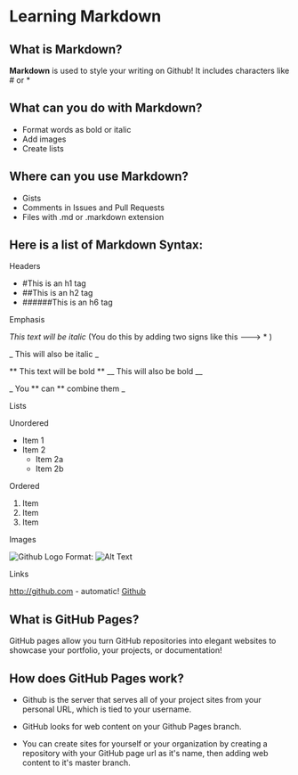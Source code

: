 # Learning Markdown 

## What is Markdown?

**Markdown** is used to style your writing on Github! It includes characters like # or *

## What can you do with Markdown?

- Format words as bold or italic
- Add images
- Create lists

## Where can you use Markdown?

- Gists
- Comments in Issues and Pull Requests
- Files with .md or .markdown extension

## Here is a list of Markdown Syntax:

Headers

- #This is an h1 tag
- ##This is an h2 tag
- ######This is an h6 tag

Emphasis

 *This text will be italic* (You do this by adding two signs like this ---> * )
 
_ This will also be italic _

** This text will be bold **
__ This will also be bold __

_ You ** can ** combine them _

Lists

Unordered

* Item 1
* Item 2
   * Item 2a
   * Item 2b

Ordered
1. Item 
2. Item
3. Item
  
Images

![Github Logo](/images/logo.png)
Format: ![Alt Text](url)

Links

http://github.com - automatic!
[Github](htt[://github.com)


## What is GitHub Pages?

GitHub pages allow you turn GitHub repositories into elegant websites to showcase your portfolio, your projects, or documentation!

## How does GitHub Pages work?

- Github is the server that serves all of your project sites from your personal URL, which is tied to your username.

- GitHub looks for web content on your Github Pages branch.

- You can create sites for yourself or your organization by creating a repository with your GitHub page url as it's name, then adding web content to it's master branch.
